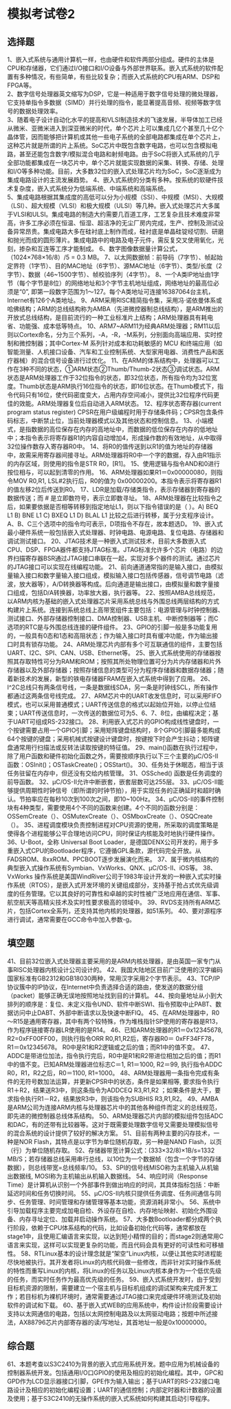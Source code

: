 # 模拟考试卷2

## 选择题       
 
1、嵌入式系统与通用计算机一样，也由硬件和软件两部分组成。硬件的主体是CPU和存储器，它们通过I/O接口和I/O设备与外部世界联系。嵌入式系统的软件配置有多种情况，有些简单，有些比较复杂；而嵌入式系统的CPU有ARM、DSP和FPGA等。            
2、数字信号处理器英文缩写为DSP，它是一种适用于数字信号处理的微处理器，它支持单指令多数据（SIMD）并行处理的指令，能显著提高音频、视频等数字信号的数据处理效率。                     
3、随着电子设计自动化水平的提高和VLSI制造技术的飞速发展，半导体加工已经从微米、亚微米进入到深亚微米的时代，单个芯片上可以集成几亿个甚至几十亿个晶体管，因而能够把计算机或其他一些电子系统的全部电路都集成在单个芯片上，这种芯片就是所谓的片上系统。SoC芯片中既包含数字电路，也可以包含模拟电路，甚至还能包含数字/模拟混合电路和射频电路。由于SoC将嵌入式系统的几乎全部功能都集成在一块芯片中，单个芯片就能实现数据的采集、转换、存储、处理和I/O等多种功能。目前，大多数32位的嵌入式处理芯片均为SoC，SoC逐渐成为集成电路设计的主流发展趋势。
4、嵌入式系统的分类有多种。按系统的软硬件技术复杂度，嵌入式系统分为低端系统、中端系统和高端系统。                      
5、集成电路根据其集成度的高低可以分为小规模（SSI）、中规模（MSI）、大规模（LSI）、超大规模（VLSI）和极大规模（ULSI）等几种。嵌入式处理芯片大多属于VLSI和ULSI。集成电路的制造大约需要几百道工序，工艺复杂且技术难度非常高，许多工序必须在恒温、恒湿、超洁净的无尘厂房内完成，生产、控制及测试设备异常昂贵。集成电路大多在硅衬底上制作而成，硅衬底是单晶硅锭经切割、研磨和抛光而成的圆形薄片。集成电路中的电路及电子元件，需反复交叉使用氧化，光刻，掺杂和互连等工序才能制成。
6、数字图像数据量计算公式，（1024×768×16/8）/5 = 0.3 MB。
7、以太网数据帧：前导码（7字节）、帧起始定界符（1字节）、目的MAC地址（6字节）、源MAC地址（6字节）、类型/长度（2字节）、数据（46~1500字节）、帧校验序列（4字节）。
8、一个A类IP地址由1字节（每个字节是8位）的网络地址和3个字节主机地址组成，网络地址的最高位必须是“0”, 即第一段数字范围为1～127。每个A类地址可连接16387064台主机，Internet有126个A类地址。
9、ARM采用RISC精简指令集，采用冯·诺依曼体系或哈佛结构；ARM的总线结构称为AMBA（先进微控器制总线结构），是ARM推出的开放式总线结构，是目前流行的一种工业标准片上结构；ARM处理器具有耗电省、功能强、成本低等特点。
10、ARM7~ARM11为经典ARM处理器；RM11以后则以Cortex命名，分为三个系列，-A，-R，-M系列，分别面向高端应用、实时控制和微控制器；其中Cortex-M 系列针对成本和功耗敏感的 MCU 和终端应用（如智能测量、人机接口设备、汽车和工业控制系统、大型家用电器、消费性产品和医疗器械）的混合信号设备进行过优化。
11、在ARM的体系结构中，处理器可以工作在3种不同的状态，①ARM状态②Thumb/Thumb-2状态③调试状态。ARM状态是ARM处理器工作于32位指令的状态，即32位状态，所有指令均为32位宽度。Thumb状态是ARM执行16位指令的状态，即16位状态。在Thumb模式下，指令代码只有16位，使代码密度变大，占用内存空间减小，提供比32位程序代码更佳的效能。ARM处理器复位后自动进入ARM状态。
12、程序状态寄存器(current program status register) CPSR在用户级编程时用于存储条件码；CPSR包含条件码标志，中断禁止位，当前处理器模式以及其他状态和控制信息。
13、小端模式，是指数据的高位保存在内存的高地址中，而数据的低位保存在内存的低地址中；本指令表示将寄存器R1的内容自动增加4，形成操作数的有效地址，从中取得32位操作数存入寄存器R0中。
14、将R0的值传送到以R1的值为地址的存储器中，故需采用寄存器间接寻址。ARM处理器将R0中一个字的数据，存入由R1指示的内存区域，则使用的指令是STR R0，[R1]。
15、使用逻辑与指令AND和0进行按位相与，可以起到清零的作用。
16、ARM处理器如果R1＝0x00000080，则指令MOV R0,R1, LSL#2执行后，R0的值为 0x00000200。本指令表示将寄存器R1的值左移2位后传送到R0。
17、LDR是加载/存储类指令，表示存储器到寄存器的数据传送；而 # 是立即数符号，表示立即数寻址。
18、ARM处理器在比较指令之后，如果要依据是否相等转移到指定地址L1，则以下指令错误的是（  ）。A) BEQ L1    B) BNE L1    C) BXEQ L1    D) BLAL L1      比较之后进行转移，属于分支程序设计。A、B、C三个选项中的指令均可表示，D项指令不存在，故本题选D。
19、嵌入式最小硬件系统一般包括嵌入式处理器、时钟电路、电源电路、复位电路、存储器和调试测试接口。
20、JTAG技术是一种嵌入式测试技术，目前大多数嵌入式CPU、DSP、FPGA器件都支持JTAG标准。JTAG标准允许多个芯片（电路）的边界扫描寄存器BSR通过JTAG接口串联在一起，实现对多个器件的测试。通过芯片的JTAG接口可以实现在线编程功能。
21、前向通道通常指的是输入接口，由模拟量输入接口和数字量输入接口组成，模拟输入接口包括传感器，信号调节电路（滤波，放大器等），A/D转换器等构成。后向通道是输出接口，由模拟量和数字量接口组成，包括D/A转换器，功率放大器，执行器等。
22、按照AMBA总线规范，以ARM内核为基础的嵌入式处理器芯片采用系统总线与外围总线两层结构的方式构建片上系统。连接到系统总线上高带宽组件主要包括：电源管理与时钟控制器、测试接口、外部存储器控制接口、DMA控制器、USB主机、中断控制器等；而C选项的RTC是与外围总线连接的硬件组件。
23、GPIO的引脚一般是多功能复用的，一般具有0态和1态和高阻状态；作为输入接口时具有缓冲功能，作为输出接口时具有锁存功能。
24、ARM处理芯片内部有多个可互联通信的组件，主要包括UART、I2C、SPI、CAN、USB、Ethernet等。
25、嵌入式系统使用的存储器按照其存取特性可分为RAM和ROM；按照其所处物理位置可分为片内存储器和片外存储器以及外部存储器；按照存储信息的类型可分为程序存储器和数据存储器；随着新技术的发展，新型的铁电存储器FRAM在嵌入式系统中得到了应用。
26、I^2C总线只有两条信号线，一条是数据线SDA，另一条是时钟线SCL，所有操作都通过这两条信号线完成。
27、ARM芯片中的UART收发信息时，可以采用FIFO模式，也可以采用普通模式；UART传送信息的格式以起始位开始，以停止位结束；UART传送信息时，一次传送的数据位可为5、6、7、8位，由编程决定；基于UART可组成RS-232接口。
28、利用嵌入式芯片的GPIO构成线性键盘时，一个按键需要占用一个GPIO引脚；采用矩阵键盘结构时，8个GPIO引脚最多能构成64个按键的键盘；采用机械式按键设计键盘时，按键按下时会产生抖动；矩阵键盘通常用行扫描法或反转法读取按键的特征值。
29、main()函数在执行过程中，除了用户函数和硬件初始化函数之外，需要按顺序执行以下三个主要的μC/OS-II函数：OSInit()；OSTaskCreate()；OSStart()。
30、任务处于休眠态，相当于该任务驻留在内存中，但还没有交给内核管理。
31、OSSched() 函数是任务调度的前导函数。
32、μC/OS-II允许中断嵌套，嵌套层数可达255层。
33、μC/OS-II能够提供周期性时钟信号（即所谓的时钟节拍），用于实现任务的正确延时和超时确认。节拍率应在每秒10次到100次之间，即10~100Hz。
34、μC/OS-II的事件控制块有4种类型，需要使用4个不同的函数来创建。4个不同的函数分别是：OSSemCreate（）、OSMutexCreate（）、OSMboxCreate（）、OSQCreate（）。
35、进程调度模块负责控制进程对CPU资源的使用，所采取的调度策略是使得各个进程能够公平合理地访问CPU，同时保证内核能及时地执行硬件操作。
36、U-Boot，全称 Universal Boot Loader，是德国DENX公司开发的，用于多重嵌入式CPU的Bootloader程序，它遵循GPL条款，源代码完全开放。从FADSROM、8xxROM、PPCBOOT逐步发展演化而来。
37、属于微内核结构的典型嵌入式操作系统有Symbian、VxWorks、QNX、μC/OS-II、iOS等。
38、VxWorks 操作系统是美国WindRiver公司于1983年设计开发的一种嵌入式实时操作系统（RTOS），是嵌入式开发环境的关键组成部分，支持基于抢占式优先级调度的任务管理。它以其良好的可靠性和卓越的实时性被广泛地应用在通信、军事、航空航天等高精尖技术及实时性要求极高的领域中。
39、RVDS支持所有ARM芯片，包括Cortex全系列，还支持其他内核的处理器，如51系列。
40、要对源程序进行调试，通常需要在GCC命令中加入参数-g。
## 填空题 

41、目前32位嵌入式处理器主要采用的是ARM内核处理器，是由英国一家专门从事RISC处理器内核设计公司设计的。
42、我国大陆地区目前广泛使用的汉字编码国家标准有GB2312和GB18030两种，常用汉字采用2个字节表示。
43、TCP/IP协议簇中的IP协议，在Internet中负责选择合适的路由，使发送的数据分组（packet）能够正确无误地按照地址找到目的计算机。
44、按向量地址从小到大排列的顺序是：复位、未定义指令UND、软件中断SWI、指令预取中止PABT、数据访问中止DABT、外部中断请求以及快速中断FIQ。
45、在ARM处理器中，R0～R15是通用寄存器，其中有两个较特殊，作为堆栈指针SP使用的寄存器是R13，作为程序链接寄存器LR使用的是R14。
46、已知ARM处理器的R1＝0x12345678, R2=0xFF00FF00，则执行指令ORR R0,R1,R2后，寄存器R0＝ 0xFF34FF78，R1＝0x12345678。  R0中是R1和R2逻辑或之后的值；而R1中的值不变。
47、ADDC是带进位加法，指令执行完后，R0中是R1和R2带进位相加之后的值；而R1中的值不变。已知ARM处理器进位标志C＝1, R1＝1000,  R2＝99, 执行指令ADDC R0，R1，R2之后，R0＝1100, R1=1000。
48、ARM处理器用一条指令完成有条件的无符号数加法运算，并更新CPSR中的状态，条件是如果相等, 要求指令执行R1＋R2，结果送R3中，则这条指令为ADDCEQ R3,R1,R2 ；如果条件是大于，要求指令执行R1－R2，结果放R3中，则该指令为SUBHIS  R3,R1,R2。
49、AMBA是ARM公司为连接ARM内核与处理器芯片中的其他各种组件而定义的总线规范，即先进的微控制器总线体系结构。
50、ARM处理器芯片内部的模拟组件包括ADC和DAC，有的还带有比较器等。这对于既需要处理数字信号又需要处理模拟信号的混合系统的设计提供了较好的解决方案。
51、目前有两种主要的闪存技术，一种是NOR Flash，其特点是以字节为单位随机存取，另一种是NAND Flash，以页（行）为单位随机存取。
52、存储器带宽计算公式：(333×32/8)×1B/s=1332 MB/S；若存储器总线采用串行总线，以10位为一个数据帧（包含一个字节的存储数据），则总线带宽=总线频率/10。
53、SPI的信号线MISO称为主机输入从机输出数据线, MOSI称为主机输出从机输入数据线。
54、响应时间（Response Time）是计算机从识别一个外部事件到做出响应的时间，其具体指标包括：中断延迟时间和任务切换时间。
55、μC/OS-II内核只提供任务调度、任务间通信与同步、任务管理、时间管理和存储管理等基本功能，资源消耗非常小。
56、系统中引导加载程序主要完成加电自检、外设存在自检、内存地址映射、初始化外围设备、内存寻址定位、加载并启动操作系统。
57、大多数Bootloader都分成两个执行阶段，依赖于CPU体系结构的代码，比如设备初始化代码等，通常都放在stage1中，且使用汇编语言来实现，以达到短小精悍的目的；而stage2则通常用C语言来实现，这样可以实现更复杂的功能，而且代码会具有更好的可读性和可移植性。
58、RTLinux基本的设计理念就是“架空”Linux内核，以便让其他实时进程能尽快地被执行。其开发者将Linux的内核代码做一些修改，而非针对实时操作系统的特性而重写Linux的内核，将Linux的任务以及Linux内核本身作为一个低优先级的任务，而实时任务作为最高优先级的任务。
59、嵌入式系统开发时，由于受到目标机资源的限制，需要建立一个宿主机与目标机组成的调试架构来完成开发工作；若目标机为裸机环境时，通常需要通过JTAG接口来完成硬件环境测试及初始软件的调试和下载。
60、基于嵌入式WEB的应用系统中，构件设计阶段需要设计支持以太网通信的电路，包括以太网控制电路及以太网驱动电路；按题中所述接法，AX88796芯片内部寄存器的读/写地址，其首地址一般是0x10000000。
## 综合题        

61、本题考查以S3C2410为背景的嵌入式应用系统开发。题中应用为机械设备的控制器系统开发。包括通用I/O口GPIO的使用及相应的初始化编程。其中，GPC和GPD作为LCD显示器接口引脚，GPE作为输入输出；基于UART的RS-232接口电路设计及相应的初始化编程设置；UART的通信控制；内部定时器和计数器的设置及使用；基于S3C2410的无操作系统的嵌入式系统如何构建其启动引导程序。

